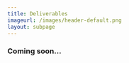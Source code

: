 ```yaml
---
title: Deliverables
imageurl: /images/header-default.png
layout: subpage
---
```

### Coming soon...
